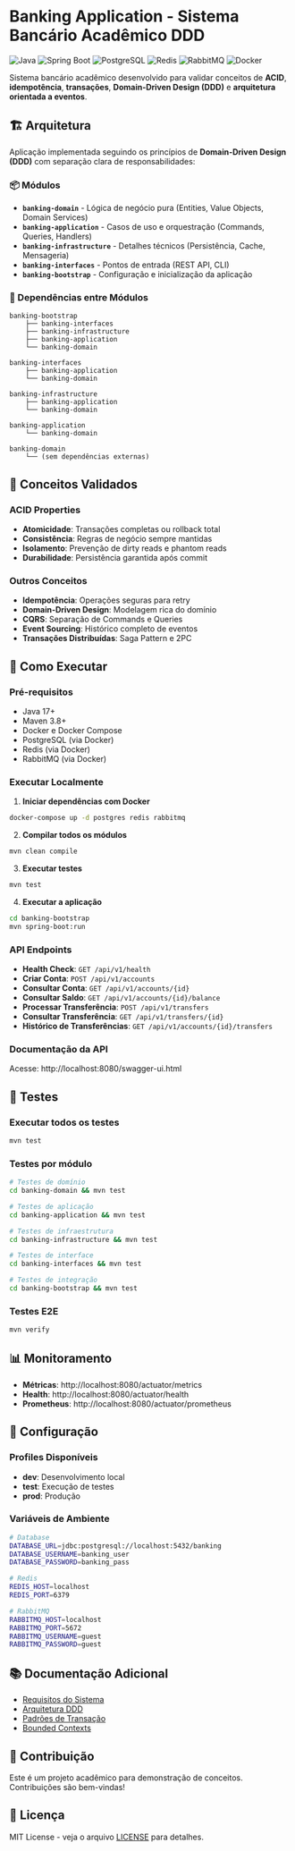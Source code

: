 # Banking Application - Sistema Bancário Acadêmico DDD

![Java](https://img.shields.io/badge/Java-17-orange)
![Spring Boot](https://img.shields.io/badge/Spring%20Boot-3.x-green)
![PostgreSQL](https://img.shields.io/badge/PostgreSQL-15-blue)
![Redis](https://img.shields.io/badge/Redis-7-red)
![RabbitMQ](https://img.shields.io/badge/RabbitMQ-3-orange)
![Docker](https://img.shields.io/badge/Docker-Compose-blue)

Sistema bancário acadêmico desenvolvido para validar conceitos de **ACID**, **idempotência**, **transações**, **Domain-Driven Design (DDD)** e **arquitetura orientada a eventos**.

## 🏗️ Arquitetura

Aplicação implementada seguindo os princípios de **Domain-Driven Design (DDD)** com separação clara de responsabilidades:

### 📦 Módulos

- **`banking-domain`** - Lógica de negócio pura (Entities, Value Objects, Domain Services)
- **`banking-application`** - Casos de uso e orquestração (Commands, Queries, Handlers)
- **`banking-infrastructure`** - Detalhes técnicos (Persistência, Cache, Mensageria)
- **`banking-interfaces`** - Pontos de entrada (REST API, CLI)
- **`banking-bootstrap`** - Configuração e inicialização da aplicação

### 🔄 Dependências entre Módulos

```
banking-bootstrap
    ├── banking-interfaces
    ├── banking-infrastructure  
    ├── banking-application
    └── banking-domain

banking-interfaces
    ├── banking-application
    └── banking-domain

banking-infrastructure
    ├── banking-application
    └── banking-domain

banking-application
    └── banking-domain

banking-domain
    └── (sem dependências externas)
```

## 🎯 Conceitos Validados

### ACID Properties
- **Atomicidade**: Transações completas ou rollback total
- **Consistência**: Regras de negócio sempre mantidas
- **Isolamento**: Prevenção de dirty reads e phantom reads
- **Durabilidade**: Persistência garantida após commit

### Outros Conceitos
- **Idempotência**: Operações seguras para retry
- **Domain-Driven Design**: Modelagem rica do domínio
- **CQRS**: Separação de Commands e Queries
- **Event Sourcing**: Histórico completo de eventos
- **Transações Distribuídas**: Saga Pattern e 2PC

## 🚀 Como Executar

### Pré-requisitos
- Java 17+
- Maven 3.8+
- Docker e Docker Compose
- PostgreSQL (via Docker)
- Redis (via Docker)
- RabbitMQ (via Docker)

### Executar Localmente

1. **Iniciar dependências com Docker**
```bash
docker-compose up -d postgres redis rabbitmq
```

2. **Compilar todos os módulos**
```bash
mvn clean compile
```

3. **Executar testes**
```bash
mvn test
```

4. **Executar a aplicação**
```bash
cd banking-bootstrap
mvn spring-boot:run
```

### API Endpoints

- **Health Check**: `GET /api/v1/health`
- **Criar Conta**: `POST /api/v1/accounts`
- **Consultar Conta**: `GET /api/v1/accounts/{id}`
- **Consultar Saldo**: `GET /api/v1/accounts/{id}/balance`
- **Processar Transferência**: `POST /api/v1/transfers`
- **Consultar Transferência**: `GET /api/v1/transfers/{id}`
- **Histórico de Transferências**: `GET /api/v1/accounts/{id}/transfers`

### Documentação da API

Acesse: http://localhost:8080/swagger-ui.html

## 🧪 Testes

### Executar todos os testes
```bash
mvn test
```

### Testes por módulo
```bash
# Testes de domínio
cd banking-domain && mvn test

# Testes de aplicação  
cd banking-application && mvn test

# Testes de infraestrutura
cd banking-infrastructure && mvn test

# Testes de interface
cd banking-interfaces && mvn test

# Testes de integração
cd banking-bootstrap && mvn test
```

### Testes E2E
```bash
mvn verify
```

## 📊 Monitoramento

- **Métricas**: http://localhost:8080/actuator/metrics
- **Health**: http://localhost:8080/actuator/health
- **Prometheus**: http://localhost:8080/actuator/prometheus

## 🔧 Configuração

### Profiles Disponíveis
- **dev**: Desenvolvimento local
- **test**: Execução de testes
- **prod**: Produção

### Variáveis de Ambiente
```bash
# Database
DATABASE_URL=jdbc:postgresql://localhost:5432/banking
DATABASE_USERNAME=banking_user
DATABASE_PASSWORD=banking_pass

# Redis
REDIS_HOST=localhost
REDIS_PORT=6379

# RabbitMQ
RABBITMQ_HOST=localhost
RABBITMQ_PORT=5672
RABBITMQ_USERNAME=guest
RABBITMQ_PASSWORD=guest
```

## 📚 Documentação Adicional

- [Requisitos do Sistema](REQUISITOS_SISTEMA_BANCARIO.md)
- [Arquitetura DDD](docs/architecture/ddd-design.md)
- [Padrões de Transação](docs/architecture/transaction-patterns.md)
- [Bounded Contexts](docs/architecture/bounded-contexts.md)

## 🤝 Contribuição

Este é um projeto acadêmico para demonstração de conceitos. Contribuições são bem-vindas!

## 📄 Licença

MIT License - veja o arquivo [LICENSE](LICENSE) para detalhes.